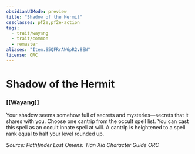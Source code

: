 ```yaml
---
obsidianUIMode: preview
title: "Shadow of the Hermit"
cssclasses: pf2e,pf2e-action
tags:
  - trait/wayang
  - trait/common
  - remaster
aliases: "Item.S5QFRrAW6pR2v8EW"
license: ORC
---
```

# Shadow of the Hermit

### [[Wayang]]






Your shadow seems somehow full of secrets and mysteries—secrets that it shares with you. Choose one cantrip from the occult spell list. You can cast this spell as an occult innate spell at will. A cantrip is heightened to a spell rank equal to half your level rounded up.

*Source: Pathfinder Lost Omens: Tian Xia Character Guide*
*ORC*